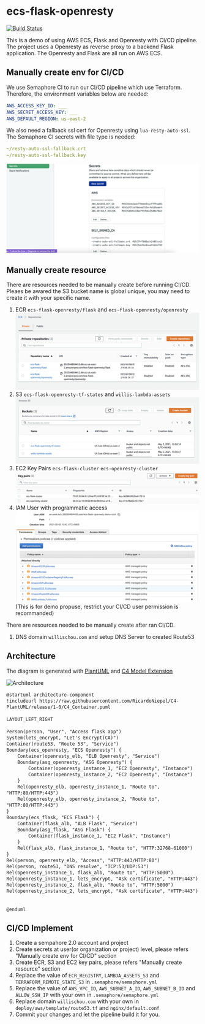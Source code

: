 # ecs-flask-openresty

[![Build Status](https://willis.semaphoreci.com/badges/ecs-flask-openresty/branches/master.svg?style=shields)](https://willis.semaphoreci.com/projects/ecs-flask-openresty)

This is a demo of using AWS ECS, Flask and Openresty with CI/CD pipeline. The project uses a Openresty as reverse proxy to a backend Flask application. The Openresty and Flask are all run on AWS ECS.

## Manually create env for CI/CD

We use Semaphore CI to run our CI/CD pipeline which use Terraform. Therefore, the environment variables below are needed:

```yaml
AWS_ACCESS_KEY_ID: ___
AWS_SECRET_ACCESS_KEY: ___
AWS_DEFAULT_REGION: us-east-2
```

We also need a fallback ssl cert for Openresty using `lua-resty-auto-ssl`. The Semaphore CI secrets with file type is needed:

```yaml
~/resty-auto-ssl-fallback.crt
~/resty-auto-ssl-fallback.key
```

![env for cicd](assets/img/manually-create-env-for-cicd.png?raw=true)

## Manually create resource

There are resources needed to be manually create before running CI/CD.  
Pleaes be awared the S3 bucket name is global unique, you may need to create it with your specific name.

1. ECR `ecs-flask-openresty/flask` and `ecs-flask-openresty/openresty`
![ecr](assets/img/ecr.png?raw=true)
2. S3 `ecs-flask-openresty-tf-states` and `willis-lambda-assets`
![s3](assets/img/s3.png?raw=true)
3. EC2 Key Pairs `ecs-flask-cluster` `ecs-openresty-cluster`
![key paris](assets/img/key-paris.png?raw=true)
4. IAM User with programmatic access
![iam](assets/img/iam.png?raw=true)
(This is for demo propuse, restrict your CI/CD user permission is recommanded)

There are resources needed to be manually create after ran CI/CD.
1. DNS domain `willischou.com` and setup DNS Server to created Route53

## Architecture

The diagram is generated with [PlantUML](https://plantuml.com/) and [C4 Model Extension](https://github.com/RicardoNiepel/C4-PlantUML)

![Architecture](https://www.plantuml.com/plantuml/img/fLHBRvj04BxpAxQ-54krmM2daKyXZlEGQ68PVEW9RTQJ67MzeDqbbHNbltTuc60RcbJbmFBu7iDyErmeJQNEjfnGoJQn1gOp2GEMRDD4WD36brWmdgqXavnij4xLrB8a_JryZlKcUymKI9O8ZSWXSgnbpAXS9_SnfC2jsNYmu5JerG_Vai21Ah160nkVHpCaqLY07APeRXY-z_DX5KR-_3gCbdStjw5XB42gH9XfiNmZlHLwzN3r60Ebo1EdwXUXQThh6y5EQTYQ7BIAG32vIpK2VT1V5PcNz-RCwoEozZLbaccOk8XRvbTaukRY0SYNc04YBvDChAdScS1KbAGW92YzGyXy5f27_NslJruDWiUxS8sDW3_cUF-oWJ_mo8cr3rNF1pvUSDFYq-KL2qnIC8X6HOdEeULTzRRo_534-OJ8Mt5U0Z_-uewYoZRh99Uw3SF5zDosYdKyTYl9puav7ukz7SPNx9KgkklykYMs0XFH8Z8F8ojnVuzhhvj7TQZRfdqIKMtHsTb6KIqQ9qrmdUzdvuEpaMtRHHDoYVty76_BSengAlRDgXg9r2RnVL2kxWE24Wb_WPmNpXRJYMkjhlAb8hLdt-pjIT6Jijfkzj5OUpZs3AIEd_1dew7v1TqopdyLuVnZ4OPn0MADFxO_ "Architecture")

```plantuml
@startuml architecture-component
!includeurl https://raw.githubusercontent.com/RicardoNiepel/C4-PlantUML/release/1-0/C4_Container.puml

LAYOUT_LEFT_RIGHT

Person(person, "User", "Access flask app")
System(lets_encrypt, "Let's Encrypt(CA)")
Container(route53, "Route 53", "Service")
Boundary(ecs_openresty, "ECS Openresty") {
    Container(openresty_elb, "ELB Openresty", "Service")
    Boundary(asg_openresty, "ASG Openresty") {
        Container(openresty_instance_1, "EC2 Openresty", "Instance")
        Container(openresty_instance_2, "EC2 Openresty", "Instance")
    }
    Rel(openresty_elb, openresty_instance_1, "Route to", "HTTP:80/HTTP:443")
    Rel(openresty_elb, openresty_instance_2, "Route to", "HTTP:80/HTTP:443")
}
Boundary(ecs_flask, "ECS Flask") {
    Container(flask_alb, "ALB Flask", "Service")
    Boundary(asg_flask, "ASG Flask") {
        Container(flask_instance_1, "EC2 Flask", "Instance")
    }
    Rel(flask_alb, flask_instance_1, "Route to", "HTTP:32768-61000")
}
Rel(person, openresty_elb, "Access", "HTTP:443/HTTP:80")
Rel(person, route53, "DNS resolve", "TCP:53/UDP:53")
Rel(openresty_instance_1, flask_alb, "Route to", "HTTP:5000")
Rel(openresty_instance_1, lets_encrypt, "Ask certificate", "HTTP:443")
Rel(openresty_instance_2, flask_alb, "Route to", "HTTP:5000")
Rel(openresty_instance_2, lets_encrypt, "Ask certificate", "HTTP:443")


@enduml
```

## CI/CD Implement

1. Create a sempahore 2.0 account and project
2. Create secrets at user(or organization or project) level, please refers "Manually create env for CI/CD" section
3. Create ECR, S3 and EC2 key pairs, please refers "Manually create resource" section
4. Replace the value of `ECR_REGISTRY`, `LAMBDA_ASSETS_S3` and `TERRAFORM_REMOTE_STATE_S3` in `.semaphore/semaphore.yml`
5. Replace the value of `AWS_VPC_ID`, `AWS_SUBNET_A_ID`, `AWS_SUBNET_B_ID` and `ALLOW_SSH_IP` with your own in `.semaphore/semaphore.yml`
6. Replace domain `willischou.com` with your own in `deploy/aws/template/route53.tf` and `nginx/default.conf`
7. Commit your changes and let the pipeline build it for you.